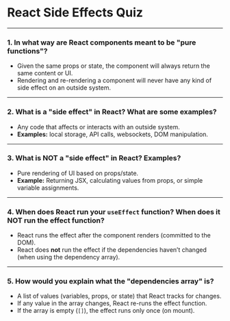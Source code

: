 # React Side Effects Quiz

---

### 1. In what way are React components meant to be "pure functions"?
- Given the same props or state, the component will always return the same content or UI.  
- Rendering and re-rendering a component will never have any kind of side effect on an outside system.  

---

### 2. What is a "side effect" in React? What are some examples?
- Any code that affects or interacts with an outside system.  
- **Examples:** local storage, API calls, websockets, DOM manipulation.  

---

### 3. What is NOT a "side effect" in React? Examples?
- Pure rendering of UI based on props/state.  
- **Example:** Returning JSX, calculating values from props, or simple variable assignments.  

---

### 4. When does React run your `useEffect` function? When does it NOT run the effect function?
- React runs the effect after the component renders (committed to the DOM).  
- React does **not** run the effect if the dependencies haven’t changed (when using the dependency array).  

---

### 5. How would you explain what the "dependencies array" is?
- A list of values (variables, props, or state) that React tracks for changes.  
- If any value in the array changes, React re-runs the effect function.  
- If the array is empty (`[]`), the effect runs only once (on mount).  
